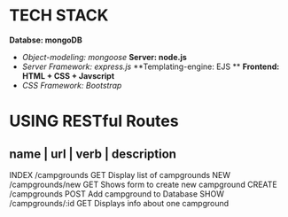TECH STACK
=============
**Databse: mongoDB**
- *Object-modeling: mongoose*
**Server: node.js**
- *Server Framework: express.js*
**Templating-engine: EJS **
**Frontend: HTML + CSS + Javscript**
- *CSS Framework: Bootstrap*

USING RESTful Routes
=============

name      |     url       |    verb     |   description
-------------------------------------------------------------------------------
INDEX     /campgrounds        GET        Display list of campgrounds
NEW       /campgrounds/new    GET        Shows form to create new campground
CREATE    /campgrounds        POST       Add campground to Database
SHOW      /campgrounds/:id    GET        Displays info about one campground
